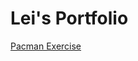 # Lei's Portfolio
<a href = "http://isabelleting.github.io/MIT-xPro-Full-Stack">Pacman Exercise </a>
